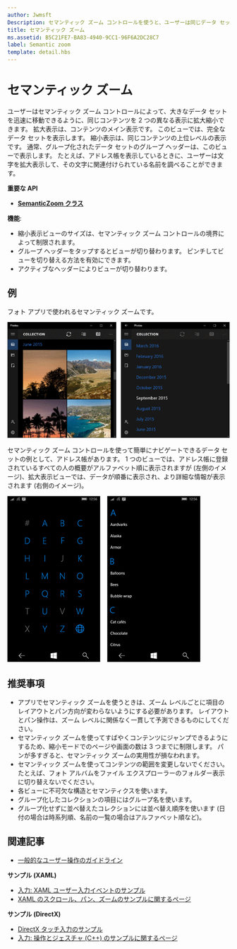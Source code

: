 ```yaml
---
author: Jwmsft
Description: セマンティック ズーム コントロールを使うと、ユーザーは同じデータ セットの 2 つの異なるセマンティック表示間でズームを実行できるようになります。
title: セマンティック ズーム
ms.assetid: B5C21FE7-BA83-4940-9CC1-96F6A2DC28C7
label: Semantic zoom
template: detail.hbs
---
```


# セマンティック ズーム



ユーザーはセマンティック ズーム コントロールによって、大きなデータ セットを迅速に移動できるように、同じコンテンツを 2 つの異なる表示に拡大縮小できます。 拡大表示は、コンテンツのメイン表示です。 このビューでは、完全なデータ セットを表示します。 縮小表示は、同じコンテンツの上位レベルの表示です。 通常、グループ化されたデータ セットのグループ ヘッダーは、このビューで表示します。 たとえば、アドレス帳を表示しているときに、ユーザーは文字を拡大表示して、その文字に関連付けられている名前を調べることができます。 

**重要な API**

-   [**SemanticZoom クラス**](https://msdn.microsoft.com/library/windows/apps/hh702601)

**機能**:

-   縮小表示ビューのサイズは、セマンティック ズーム コントロールの境界によって制限されます。
-   グループ ヘッダーをタップするとビューが切り替わります。 ピンチしてビューを切り替える方法を有効にできます。
-   アクティブなヘッダーによりビューが切り替わります。

## 例

フォト アプリで使われるセマンティック ズームです。

![フォト アプリで使われるセマンティック ズーム](images/control-examples/semantic-zoom-photos.png)

セマンティック ズーム コントロールを使って簡単にナビゲートできるデータ セットの例として、アドレス帳があります。 1 つのビューでは、アドレス帳に登録されているすべての人の概要がアルファベット順に表示されますが (左側のイメージ)、拡大表示ビューでは、データが順番に表示され、より詳細な情報が表示されます (右側のイメージ)。

![連絡先の一覧で使用されているセマンティック ズームの例](images/semanticzoom-win10.png)

## 推奨事項

-   アプリでセマンティック ズームを使うときは、ズーム レベルごとに項目のレイアウトとパン方向が変わらないようにする必要があります。 レイアウトとパン操作は、ズーム レベルに関係なく一貫して予測できるものにしてください。
-   セマンティック ズームを使ってすばやくコンテンツにジャンプできるようにするため、縮小モードでのページや画面の数は 3 つまでに制限します。 パンが多すぎると、セマンティック ズームの実用性が損なわれます。
-   セマンティック ズームを使ってコンテンツの範囲を変更しないでください。 たとえば、フォト アルバムをファイル エクスプローラーのフォルダー表示に切り替えないでください。
-   各ビューに不可欠な構造とセマンティクスを使います。
-   グループ化したコレクションの項目にはグループ名を使います。
-   グループ化せずに並べ替えたコレクションには並べ替え順序を使います (日付の場合は時系列順、名前の一覧の場合はアルファベット順など)。



## 関連記事

* [一般的なユーザー操作のガイドライン](https://dev.windows.com/design/inputs-devices)


**サンプル (XAML)**
* [入力: XAML ユーザー入力イベントのサンプル](http://go.microsoft.com/fwlink/p/?linkid=226855)
* [XAML のスクロール、パン、ズームのサンプルに関するページ](http://go.microsoft.com/fwlink/p/?linkid=251717)

**サンプル (DirectX)**
* [DirectX タッチ入力のサンプル](http://go.microsoft.com/fwlink/p/?LinkID=231627)
* [入力: 操作とジェスチャ (C++) のサンプルに関するページ](http://go.microsoft.com/fwlink/p/?linkid=231605)
 

 






<!--HONumber=May16_HO2-->


